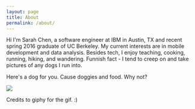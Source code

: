 ```yaml
---
layout: page
title: About
permalink: /about/
---
```


Hi I\'m Sarah Chen, a software engineer at IBM in Austin, TX and recent spring 2016 graduate of UC Berkeley. My current interests are in mobile development and data analysis. Besides tech, I enjoy teaching, cooking, running, hiking, and wandering. Funnish fact - I tend to creep on and take pictures of any dogs I run into.

Here\'s a dog for you. Cause doggies and food. Why not?

![]({{site.baseurl}}/assets/img/pug.gif)

Credits to giphy for the gif. :)
